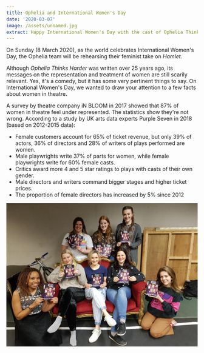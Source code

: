 ```yaml
---
title: Ophelia and International Women's Day
date: '2020-03-07'
image: /assets/unnamed.jpg
extract: Happy International Women's Day with the cast of Ophelia Thinks Harder
---
```

On Sunday (8 March 2020), as the world celebrates International Women's Day, the Ophelia team will be rehearsing their feminist take on *Hamlet*.

Although *Ophelia Thinks Harder* was written over 25 years ago, its messages on the representation and treatment of women are still scarily relevant. Yes, it's a comedy, but it has some very pertinent things to say. On International Women's Day, we wanted to draw your attention to a few facts about women in theatre.

A survey by theatre company iN BLOOM in 2017 showed that 87% of women in theatre feel under represented. The statistics show they're not wrong. According to a study by UK arts data experts Purple Seven in 2018 (based on 2012-2015 data):

* Female customers account for 65% of ticket revenue, but only 39% of actors, 36% of directors and 28% of writers of plays performed are women.
* Male playwrights write 37% of parts for women, while female playwrights write for 60% female casts.
* Critics award more 4 and 5 star ratings to plays with casts of their own gender.
* Male directors and writers command bigger stages and higher ticket prices.
* The proportion of female directors has increased by 5% since 2012

![](/assets/unnamed.jpg)